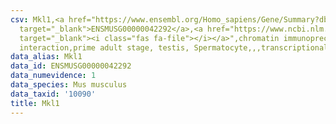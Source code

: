 ```yaml
---
csv: Mkl1,<a href="https://www.ensembl.org/Homo_sapiens/Gene/Summary?db=core;g=ENSMUSG00000042292"
  target="_blank">ENSMUSG00000042292</a>,<a href="https://www.ncbi.nlm.nih.gov/pubmed/25450459"
  target="_blank"><i class="fas fa-file"></i></a>",chromatin immunoprecipitation assay,direct
  interaction,prime adult stage, testis, Spermatocyte,,,transcriptional regulation,
data_alias: Mkl1
data_id: ENSMUSG00000042292
data_numevidence: 1
data_species: Mus musculus
data_taxid: '10090'
title: Mkl1
---
```

